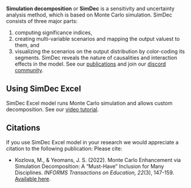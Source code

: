 **Simulation decomposition** or **SimDec** is a sensitivity and uncertainty analysis method, which is based on Monte Carlo simulation. SimDec consists of three major parts:

1. computing significance indices,
2. creating multi-variable scenarios and mapping the output valuest to them, and
3. visualizing the scenarios on the output distribution by color-coding its segments.
SimDec reveals the nature of causalities and interaction effects in the model.
See our [publications](https://www.simdec.fi/publications) and join our [discord community](https://discord.gg/54SFcNsZS4).

## Using SimDec Excel

SimDec Excel model runs Monte Carlo simulation and allows custom decomposition. See our [video tutorial](https://youtu.be/8l6D58fiOxs).

## Citations
If you use SimDec Excel model in your research we would appreciate a citation to the following publication:
Please cite:
- Kozlova, M., & Yeomans, J. S. (2022). Monte Carlo Enhancement via Simulation Decomposition: A “Must-Have” Inclusion for Many Disciplines. _INFORMS Transactions on Education, 22_(3), 147-159. [Available here](https://pubsonline.informs.org/doi/abs/10.1287/ited.2019.0240).

